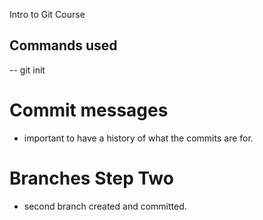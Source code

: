 Intro to Git Course


## Commands used

-- git init

# Commit messages
- important to have a history of what the commits are for.


# Branches Step Two
- second branch created and committed.
